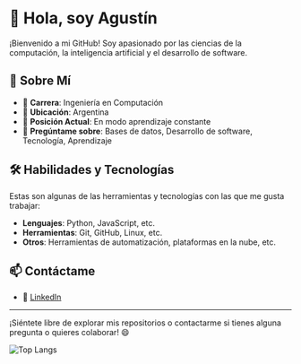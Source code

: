 # 👋 Hola, soy Agustín

¡Bienvenido a mi GitHub! Soy apasionado por las ciencias de la computación, la inteligencia artificial y el desarrollo de software.

## 📌 Sobre Mí

- 📖 **Carrera**: Ingeniería en Computación  
- 📍 **Ubicación**: Argentina  
- 💼 **Posición Actual**: En modo aprendizaje constante  
- 💬 **Pregúntame sobre**: Bases de datos, Desarrollo de software, Tecnología, Aprendizaje    

## 🛠️ Habilidades y Tecnologías

Estas son algunas de las herramientas y tecnologías con las que me gusta trabajar:

- **Lenguajes**: Python, JavaScript, etc.  
- **Herramientas**: Git, GitHub, Linux, etc.  
- **Otros**: Herramientas de automatización, plataformas en la nube, etc.  

## 📫 Contáctame

- 💼 [LinkedIn](https://www.linkedin.com/in/agustín-leiva-8176a0368/)  

---

¡Siéntete libre de explorar mis repositorios o contactarme si tienes alguna pregunta o quieres colaborar! 😄

![Top Langs](https://github-readme-stats.vercel.app/api/top-langs/?username=agustin-arg&layout=compact)


